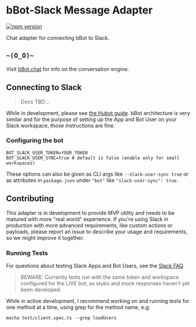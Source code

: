 [guide]: https://slackapi.github.io/hubot-slack/#basic-setup
[faq]: https://api.slack.com/faq#slack_apps

# bBot-Slack Message Adapter

[![npm version](https://img.shields.io/npm/v/bbot-rasa-nlu.svg?style=flat)](https://www.npmjs.com/package/bbot-slack-message-adapter)

Chat adapter for connecting bBot to Slack.

## `~(O_O)~`

Visit [bBot.chat](http://bbot.chat/) for info on the conversation engine.

## Connecting to Slack

> Docs TBD...

While in development, please see [the Hubot guide][guide]. bBot
architecture is very similar and for the purpose of setting up the App and Bot
User on your Slack workspace, those instructions are fine.

### Configuring the bot

```
BOT_SLACK_USER_TOKEN=YOUR_TOKEN
BOT_SLACK_USER_SYNC=true # default is false (enable only for small workspaces)
```

These options can also be given as CLI args like `--slack-user-sync true` or
as attributes in `package.json` under `"bot"` like `"slack-user-sync": true`.

## Contributing

This adapter is in development to provide MVP utility and needs to be matured
with more "real world" experience. If you're using Slack in production with more
advanced requirements, like custom actions or payloads, please report an issue
to describe your usage and requirements, so we might improve it together.

### Running Tests

For questions about testing Slack Apps and Bot Users, see the [Slack FAQ][faq]

> BEWARE: Currently tests run with the same token and workspace configured for
> the LIVE bot, as stubs and mock responses haven't yet been developed.

While in active development, I recommend working on and running tests for one
method at a time, using grep for the method name, e.g:

```mocha test/client.spec.ts --grep loadUsers```
